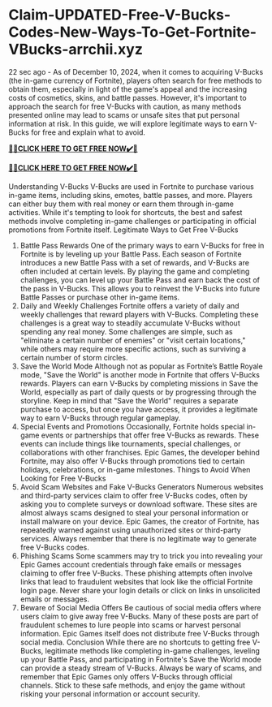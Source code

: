 # Claim-UPDATED-Free-V-Bucks-Codes-New-Ways-To-Get-Fortnite-VBucks-arrchii.xyz
22 sec ago - As of December 10, 2024, when it comes to acquiring V-Bucks (the in-game currency of Fortnite), players often search for free methods to obtain them, especially in light of the game's appeal and the increasing costs of cosmetics, skins, and battle passes. However, it's important to approach the search for free V-Bucks with caution, as many methods presented online may lead to scams or unsafe sites that put personal information at risk. In this guide, we will explore legitimate ways to earn V-Bucks for free and explain what to avoid.

**[🎁🎁CLICK HERE TO GET FREE NOW✔️🎁](https://shorturl.at/zlXjt)**

**[🎁🎁CLICK HERE TO GET FREE NOW✔️🎁](https://shorturl.at/zlXjt)**

Understanding V-Bucks
V-Bucks are used in Fortnite to purchase various in-game items, including skins, emotes, battle passes, and more. Players can either buy them with real money or earn them through in-game activities. While it's tempting to look for shortcuts, the best and safest methods involve completing in-game challenges or participating in official promotions from Fortnite itself.
Legitimate Ways to Get Free V-Bucks
1.	Battle Pass Rewards
One of the primary ways to earn V-Bucks for free in Fortnite is by leveling up your Battle Pass. Each season of Fortnite introduces a new Battle Pass with a set of rewards, and V-Bucks are often included at certain levels. By playing the game and completing challenges, you can level up your Battle Pass and earn back the cost of the pass in V-Bucks. This allows you to reinvest the V-Bucks into future Battle Passes or purchase other in-game items.
2.	Daily and Weekly Challenges
Fortnite offers a variety of daily and weekly challenges that reward players with V-Bucks. Completing these challenges is a great way to steadily accumulate V-Bucks without spending any real money. Some challenges are simple, such as "eliminate a certain number of enemies" or "visit certain locations," while others may require more specific actions, such as surviving a certain number of storm circles.
3.	Save the World Mode
Although not as popular as Fortnite’s Battle Royale mode, "Save the World" is another mode in Fortnite that offers V-Bucks rewards. Players can earn V-Bucks by completing missions in Save the World, especially as part of daily quests or by progressing through the storyline. Keep in mind that "Save the World" requires a separate purchase to access, but once you have access, it provides a legitimate way to earn V-Bucks through regular gameplay.
4.	Special Events and Promotions
Occasionally, Fortnite holds special in-game events or partnerships that offer free V-Bucks as rewards. These events can include things like tournaments, special challenges, or collaborations with other franchises. Epic Games, the developer behind Fortnite, may also offer V-Bucks through promotions tied to certain holidays, celebrations, or in-game milestones.
Things to Avoid When Looking for Free V-Bucks
1.	Avoid Scam Websites and Fake V-Bucks Generators
Numerous websites and third-party services claim to offer free V-Bucks codes, often by asking you to complete surveys or download software. These sites are almost always scams designed to steal your personal information or install malware on your device. Epic Games, the creator of Fortnite, has repeatedly warned against using unauthorized sites or third-party services. Always remember that there is no legitimate way to generate free V-Bucks codes.
2.	Phishing Scams
Some scammers may try to trick you into revealing your Epic Games account credentials through fake emails or messages claiming to offer free V-Bucks. These phishing attempts often involve links that lead to fraudulent websites that look like the official Fortnite login page. Never share your login details or click on links in unsolicited emails or messages.
3.	Beware of Social Media Offers
Be cautious of social media offers where users claim to give away free V-Bucks. Many of these posts are part of fraudulent schemes to lure people into scams or harvest personal information. Epic Games itself does not distribute free V-Bucks through social media.
Conclusion
While there are no shortcuts to getting free V-Bucks, legitimate methods like completing in-game challenges, leveling up your Battle Pass, and participating in Fortnite's Save the World mode can provide a steady stream of V-Bucks. Always be wary of scams, and remember that Epic Games only offers V-Bucks through official channels. Stick to these safe methods, and enjoy the game without risking your personal information or account security.


